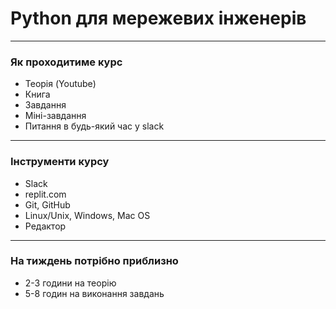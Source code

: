 # Python для мережевих інженерів

---
### Як проходитиме курс

* Теорія (Youtube)
* Книга
* Завдання
* Міні-завдання
* Питання в будь-який час у slack


---
### Інструменти курсу

* Slack
* replit.com
* Git, GitHub
* Linux/Unix, Windows, Mac OS
* Редактор

---
### На тиждень потрібно приблизно

* 2-3 години на теорію
* 5-8 годин на виконання завдань

